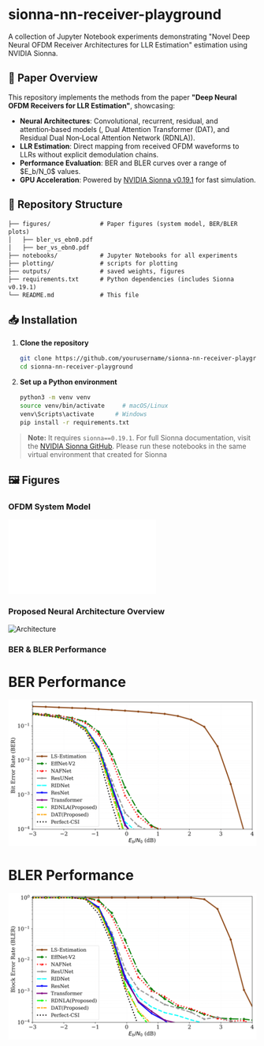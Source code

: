# sionna-nn-receiver-playground

A collection of Jupyter Notebook experiments demonstrating "Novel Deep Neural OFDM Receiver Architectures for LLR Estimation" estimation using NVIDIA Sionna.

## 📖 Paper Overview

This repository implements the methods from the paper **"Deep Neural OFDM Receivers for LLR Estimation"**, showcasing:

* **Neural Architectures**: Convolutional, recurrent, residual, and attention‑based models (, Dual Attention Transformer (DAT), and Residual Dual Non‑Local Attention Network (RDNLA)).
* **LLR Estimation**: Direct mapping from received OFDM waveforms to LLRs without explicit demodulation chains.
* **Performance Evaluation**: BER and BLER curves over a range of \$E\_b/N\_0\$ values.
* **GPU Acceleration**: Powered by [NVIDIA Sionna v0.19.1](https://github.com/nvidia/sionna) for fast simulation.

## 📂 Repository Structure

```
├── figures/              # Paper figures (system model, BER/BLER plots)
│   ├── bler_vs_ebn0.pdf
│   ├── ber_vs_ebn0.pdf
├── notebooks/            # Jupyter Notebooks for all experiments
├── plotting/             # scripts for plotting
├── outputs/              # saved weights, figures 
├── requirements.txt      # Python dependencies (includes Sionna v0.19.1)
└── README.md             # This file
```

## 📥 Installation

1. **Clone the repository**

   ```bash
   git clone https://github.com/yourusername/sionna-nn-receiver-playground.git
   cd sionna-nn-receiver-playground
   ```

2. **Set up a Python environment**

   ```bash
   python3 -m venv venv
   source venv/bin/activate     # macOS/Linux
   venv\Scripts\activate      # Windows
   pip install -r requirements.txt
   ```

> **Note:** It requires `sionna==0.19.1`. For full Sionna documentation, visit the [NVIDIA Sionna GitHub](https://github.com/nvidia/sionna). Please run these notebooks in the same virtual environment that created for Sionna


## 🖼️ Figures

### OFDM System Model

![System Model](figures/system_model.pdf)

### Proposed Neural Architecture Overview

![Architecture](figures/fig2_architecture.png)

### BER & BLER Performance
# BER Performance 
![Results](figures/ber_vs_ebn0.png)
# BLER Performance 
![Results](figures/bler_vs_ebn0.png)

